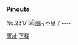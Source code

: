 ### Pinouts
No.2317
![图片不见了~~~](https://imgs.xkcd.com/comics/pinouts.png)

[原址](https://xkcd.com//2317) [下载](https://imgs.xkcd.com/comics/pinouts.png)

